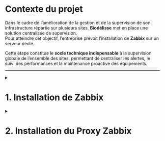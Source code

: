# Contexte du projet

Dans le cadre de l’amélioration de la gestion et de la supervision de son infrastructure répartie sur plusieurs sites, **Biodélisse** met en place une solution centralisée de supervision.  
Pour atteindre cet objectif, l’entreprise prévoit l’installation de **Zabbix** sur un serveur dédié.  

Cette étape constitue le **socle technique indispensable** à la supervision globale de l’ensemble des sites, permettant de centraliser les alertes, le suivi des performances et la maintenance proactive des équipements.

---
<details><summary><h1>1. Installation de Zabbix</h1></summary>  

## 1.1 Préparation et téléchargement

Pour commencer, rendez-vous sur le site officiel de Zabbix, dans la section **Téléchargements**, et sélectionnez les paramètres adaptés à votre environnement :

- Version de Zabbix
- Système d’exploitation (OS)
- Version de l’OS
- Composants Zabbix à installer
- Serveur de base de données
- Serveur web

<p align="center">
<img src="https://github.com/user-attachments/assets/cf8cc24c-65b2-46af-8490-450463b00451" alt="Téléchargements Zabbix" width="1100">
</p>

> Dans ce document, la version **7.0 LTS** a été installée sur une machine **Debian 13** avec le serveur web **Nginx**.  

---

### 1.1.1 Ajout du dépôt Zabbix aux dépôts APT du serveur

Téléchargez et installez le paquet `zabbix-release` pour Debian 11, qui ajoute le dépôt officiel de Zabbix à votre système. Puis mettez à jour la liste des paquets :

```bash
wget https://repo.zabbix.com/zabbix/7.0/debian/pool/main/z/zabbix-release/zabbix-release_latest_7.0+debian13_all.deb
export PATH=$PATH:/usr/local/sbin:/usr/sbin:/sbin
dpkg -i zabbix-release_latest_7.0+debian13_all.deb
apt update
```
---

### 1.1.2 Installation des paquets Zabbix

Installez les paquets Zabbix :

```bash
apt install zabbix-server-mysql zabbix-frontend-php zabbix-nginx-conf zabbix-sql-scripts zabbix-agent
```

#### Description des paquets :

- **zabbix-server-mysql** : serveur Zabbix avec prise en charge de MySQL  
- **zabbix-frontend-php** : interface Web pour Zabbix basée sur PHP  
- **zabbix-nginx-conf** : configuration Nginx pour Zabbix  
- **zabbix-sql-scripts** : scripts SQL pour la création et mise à jour de la base de données Zabbix  
- **zabbix-agent** : agent Zabbix pour surveiller les hôtes distants

---

### 1.1.3 Configuration de la base de données du serveur

#### Création de la base et de l'utilisateur Zabbix

```sql
mysql -u root -p
```

Dans le prompt MariaDB :

```sql
create database zabbix character set utf8mb4 collate utf8mb4_bin;
create user zabbix@localhost identified by 'password';
grant all privileges on zabbix.* to zabbix@localhost;
set global log_bin_trust_function_creators = 1;
flush privileges;
quit;
```

---

### 1.1.4 Importation de la structure de base de données initiale

```bash
zcat /usr/share/zabbix/sql-scripts/mysql/server.sql.gz | mysql --default-character-set=utf8mb4 -u zabbix -p
```

> Entrez le mot de passe créé précédemment.

---

### 1.1.5 Désactivation de l’option dangereuse

```sql
mysql -u root -p
set global log_bin_trust_function_creators = 0;
quit;
```

---

### 1.1.6 Configuration du serveur de traitement Zabbix

Ouvrez le fichier de configuration de Zabbix Server :

```bash
sudo nano /etc/zabbix/zabbix_server.conf
```

- Modifiez `DBPassword` pour inclure le mot de passe de la base de données Zabbix  
- Modifiez `DBName` si vous avez changé le nom par défaut

---

### 1.1.7 Configuration du serveur web de Zabbix

Si Apache est installé, arrêtez-le et désactivez-le :

```bash
systemctl stop apache2
systemctl disable apache2
```

Éditez le fichier Nginx :

```bash
sudo nano /etc/zabbix/nginx.conf
```

- Décommentez les 2 premières lignes :  

```nginx
listen 8080;
server_name example.com;
```

Redémarrez les services et activez-les au démarrage :

```bash
systemctl restart zabbix-server zabbix-agent nginx php8.4-fpm
systemctl enable zabbix-server zabbix-agent nginx php8.4-fpm
```

---

### 1.1.8 Installation de l’interface de gestion Zabbix

Ouvrez votre navigateur sur :

```
http://<IP-de-votre-serveur>:8080
```

ou

```
http://<nom-de-votre-serveur>:8080
```

1. Choisissez la langue puis cliquez sur **Prochaine étape**  
2. Vérifiez les prérequis puis cliquez à nouveau sur **Prochaine étape**  
3. Configurez la connexion à la base de données :  
   - Hôte : `localhost`  
   - Port : valeur par défaut  
   - Nom de la base : `zabbix`  
   - Utilisateur : `zabbix`  
   - Mot de passe : `password`  
4. Indiquez le nom du serveur Zabbix (identique au `hostname`)  
5. Cliquez sur **Prochaine étape** jusqu'à arriver sur la page de résumé  
6. Cliquez sur **Prochaine étape** pour finaliser l’installation

> Identifiants par défaut :  
> - Utilisateur : `Admin` (A majuscule)  
> - Mot de passe : `zabbix`

</details>

<details><summary><h1>2. Installation du Proxy Zabbix</h1></summary>  

Dans le cadre de la supervision de notre **site distant (Site 2)**, cette procédure décrit l’installation et la configuration d’un **proxy Zabbix**.  
Ce proxy permet de remonter les informations de supervision vers le serveur Zabbix principal, situé sur notre infrastructure centrale.

Le serveur proxy utilisé pour cette installation est une machine **Ubuntu 24.04**, intégrée au **LAN serveurs** de notre architecture réseau.

📎 [**Schéma réseau associé**](https://github.com/CamilleCalvel/Project-remote-infra-manager?tab=readme-ov-file#-sch%C3%A9ma-dinfrastructure-r%C3%A9seau)

## 2.1 Devenir utilisateur root

Démarrer une session shell avec les privilèges root :

``` bash
sudo -s
```

## 2.2 Installer le dépôt Zabbix

<p align="center">
<img src="https://github.com/user-attachments/assets/5d0177c1-afc4-43e8-b487-968bd2fed7bf" alt="Téléchargements Zabbix" width="1100">
</p>

> Dans ce document, la version **7.0 LTS** a été installée sur une machine **Ubuntu 24.04**.   

Télécharger le paquet du dépôt officiel Zabbix :

``` bash
wget https://repo.zabbix.com/zabbix/7.0/ubuntu/pool/main/z/zabbix-release/zabbix-release_latest_7.0+ubuntu24.04_all.deb
dpkg -i zabbix-release_latest_7.0+ubuntu24.04_all.deb
apt update
```

## 2.3 Installer Zabbix Proxy (avec support MySQL/MariaDB)

``` bash
apt install zabbix-proxy-mysql zabbix-sql-scripts
```

## 2.4 Créer la base de données initiale pour le Proxy

⚠️ Assurez-vous qu'un serveur MySQL/MariaDB est installé et fonctionnel.
> Dans cette procédure, la base de données **MariaDB** a été installée

### a. Se connecter à MySQL

``` bash
mysql -u root -p
```

### b. Créer la base et l'utilisateur

``` sql
create database zabbix_proxy character set utf8mb4 collate utf8mb4_bin;
create user 'zabbix'@'localhost' identified by 'password';
grant all privileges on zabbix_proxy.* to 'zabbix'@'localhost';
set global log_bin_trust_function_creators = 1;
flush privileges;
quit;
```

## 2.5 Importer le schéma de base de données

``` bash
cat /usr/share/zabbix-sql-scripts/mysql/proxy.sql | mysql --default-character-set=utf8mb4 -uzabbix -p zabbix_proxy
```

## 2.6 Désactiver l'option `log_bin_trust_function_creators`

``` bash
mysql -uroot -p
```

``` sql
set global log_bin_trust_function_creators = 0;
quit;
```
## 2.7 Configuration du Proxy Zabbix via le fichier de configuration




## 2.8 Redémarrer et activer le service Proxy Zabbix 

Modifier `/etc/zabbix/zabbix_proxy.conf` puis :

``` bash
systemctl restart zabbix-proxy
systemctl enable zabbix-proxy
```
</details>
